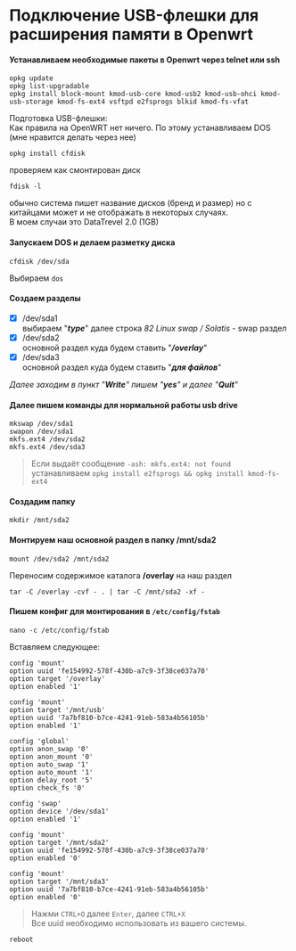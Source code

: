 # Подключение USB-флешки для расширения памяти в Openwrt
#### Устанавливаем необходимые пакеты в Openwrt через telnet или ssh
```text
opkg update
opkg list-upgradable
opkg install block-mount kmod-usb-core kmod-usb2 kmod-usb-ohci kmod-usb-storage kmod-fs-ext4 vsftpd e2fsprogs blkid kmod-fs-vfat
```
Подготовка USB-флешки:  
Как правила на OpenWRT нет ничего. По этому устанавливаем DOS (мне нравится делать через нее)
```text
opkg install cfdisk
```
проверяем как смонтирован диск
```text
fdisk -l
```
обычно система пишет название дисков (бренд и размер) но с китайцами может и не отображать в некоторых случаях.  
В моем случаи это DataTrevel 2.0 (1GB)

#### Запускаем DOS и делаем разметку диска
```text
cfdisk /dev/sda 
```
Выбираем `dos` 

#### Создаем разделы 
- [X] /dev/sda1   
выбираем "***type***" далее строка _82 Linux swap / Solatis_ - swap раздел  
- [X] /dev/sda2  
основной раздел куда будем ставить "***/overlay***"  
- [X] /dev/sda3  
основной раздел куда будем ставить "***для файлов***"  

_Далее заходим в пункт "**Write**" пишем "**yes**" и далее "**Quit**"_  

#### Далeе пишем команды для нормальной работы usb drive
```text
mkswap /dev/sda1
swapon /dev/sda1
mkfs.ext4 /dev/sda2
mkfs.ext4 /dev/sda3
```
> Если выдаёт сообщение `-ash: mkfs.ext4: not found` устанавливаем `opkg install e2fsprogs && opkg install kmod-fs-ext4`

#### Cоздадим папку
```text
mkdir /mnt/sda2
```

#### Монтируем наш основной раздел в папку /mnt/sda2
```text
mount /dev/sda2 /mnt/sda2
```
Переносим содержимое каталога **/overlay** на наш раздел
```text
tar -C /overlay -cvf - . | tar -C /mnt/sda2 -xf -
```

#### Пишем конфиг для монтирования в `/etc/config/fstab`

```text
nano -c /etc/config/fstab
```
   
Вставляем следующее:
```text
config 'mount'
option uuid 'fe154992-578f-430b-a7c9-3f38ce037a70'
option target '/overlay'
option enabled '1'

config 'mount'
option target '/mnt/usb'
option uuid '7a7bf810-b7ce-4241-91eb-583a4b56105b'
option enabled '1'

config 'global'
option anon_swap '0'
option anon_mount '0'
option auto_swap '1'
option auto_mount '1'
option delay_root '5'
option check_fs '0'

config 'swap'
option device '/dev/sda1'
option enabled '1'

config 'mount'
option target '/mnt/sda2'
option uuid 'fe154992-578f-430b-a7c9-3f38ce037a70'
option enabled '0'

config 'mount'
option target '/mnt/sda3'
option uuid '7a7bf810-b7ce-4241-91eb-583a4b56105b'
option enabled '0'
```
> Нажми `CTRL+O` далее `Enter`, далее `CTRL+X`  
> Все uuid необходимо использовать из вашего системы.
```text
reboot
```
